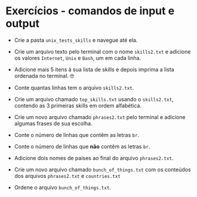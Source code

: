 # Exercícios - comandos de input e output

-   Crie a pasta  `unix_tests_skills`  e navegue até ela.
    
-   Crie um arquivo texto pelo terminal com o nome  `skills2.txt`  e adicione os valores  `Internet`,  `Unix`  e  `Bash`, um em cada linha.
    
-   Adicione mais 5 itens à sua lista de skills e depois imprima a lista ordenada no terminal. 🤓
    
-   Conte quantas linhas tem o arquivo  `skills2.txt`.
    
-   Crie um arquivo chamado  `top_skills.txt`  usando o  `skills2.txt`, contendo as 3 primeiras skills em ordem alfabética.
    
-   Crie um novo arquivo chamado  `phrases2.txt`  pelo terminal e adicione algumas frases de sua escolha.
    
-   Conte o número de linhas que contêm as letras  `br`.
    
-   Conte o número de linhas que  **não**  contêm as letras  `br`.
    
-   Adicione dois nomes de países ao final do arquivo  `phrases2.txt`.
    
-   Crie um novo arquivo chamado  `bunch_of_things.txt`  com os conteúdos dos arquivos  `phrases2.txt`  e  `countries.txt`
    
-   Ordene o arquivo  `bunch_of_things.txt`.
